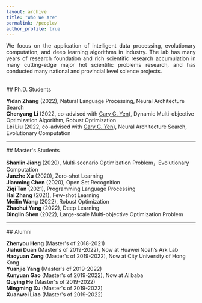 ```yaml
---
layout: archive
title: "Who We Are"
permalink: /people/
author_profile: true
---
```


<p style="text-align:justify;">
We focus on the application of intelligent data processing, evolutionary computation, and deep learning algorithms in industry. The lab has many years of research foundation and rich scientific research accumulation in many cutting-edge major hot scientific problems research, and has conducted many national and provincial level science projects.
</p>
<br>
## Ph.D. Students

**Yidan Zhang** (2022), Natural Language Processing, Neural Architecture Search<br>
**Chenyang Li** (2022, co-advised with [Gary G. Yen](https://experts.okstate.edu/gyen)), Dynamic Multi-objective Optimization Algorithm, Robust Optimization<br>
**Lei Liu** (2022, co-advised with [Gary G. Yen](https://experts.okstate.edu/gyen)), Neural Architecture Search, Evolutionary Computation<br>

<hr/> 
## Master's Students

**Shanlin Jiang** (2020), Multi-scenario Optimization Problem，Evolutionary Computation<br>
**Junzhe Xu** (2020), Zero-shot Learning<br>
**Jianming Chen** (2020), Open Set Recognition<br>
**Ziqi Tan** (2021), Programming Language Processing<br>
**Hai Zhang** (2021), Few-shot Learning<br>
**Meilin Wang** (2022), Robust Optimization<br>
**Zhaohui Yang** (2022), Deep Learning<br>
**Dinglin Shen** (2022), Large-scale Multi-objective Optimization Problem<br>

<hr/> 
## Alumni

**Zhenyou Heng** (Master's of 2018-2021)<br>
**Jiahui Duan** (Master's of 2019-2022), Now at Huawei Noah’s Ark Lab<br>
**Haoyuan Zeng** (Master's of 2019-2022), Now at City University of Hong Kong<br>
**Yuanjie Yang** (Master's of 2019-2022)<br>
**Kunyuan Gao** (Master's of 2019-2022), Now at Alibaba<br>
**Quying He** (Master's of 2019-2022)<br>
**Mingming Xu** (Master's of 2019-2022)<br>
**Xuanwei Liao** (Master's of 2019-2022)<br>
